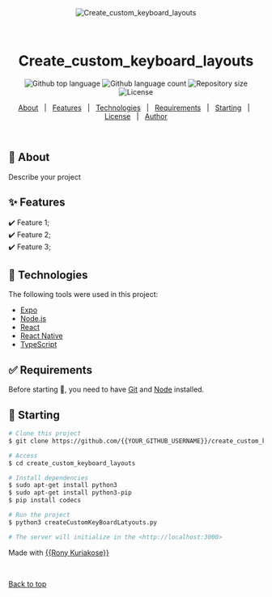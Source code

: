 <div align="center" id="top"> 
  <img src="./.github/app.gif" alt="Create_custom_keyboard_layouts" />

  &#xa0;

  <!-- <a href="https://create_custom_keyboard_layouts.netlify.app">Demo</a> -->
</div>

<h1 align="center">Create_custom_keyboard_layouts</h1>

<p align="center">
  <img alt="Github top language" src="https://img.shields.io/github/languages/top/{{YOUR_GITHUB_USERNAME}}/create_custom_keyboard_layouts?color=56BEB8">

  <img alt="Github language count" src="https://img.shields.io/github/languages/count/{{YOUR_GITHUB_USERNAME}}/create_custom_keyboard_layouts?color=56BEB8">

  <img alt="Repository size" src="https://img.shields.io/github/repo-size/{{YOUR_GITHUB_USERNAME}}/create_custom_keyboard_layouts?color=56BEB8">

  <img alt="License" src="https://img.shields.io/github/license/{{YOUR_GITHUB_USERNAME}}/create_custom_keyboard_layouts?color=56BEB8">

  <!-- <img alt="Github issues" src="https://img.shields.io/github/issues/{{YOUR_GITHUB_USERNAME}}/create_custom_keyboard_layouts?color=56BEB8" /> -->

  <!-- <img alt="Github forks" src="https://img.shields.io/github/forks/{{YOUR_GITHUB_USERNAME}}/create_custom_keyboard_layouts?color=56BEB8" /> -->

  <!-- <img alt="Github stars" src="https://img.shields.io/github/stars/{{YOUR_GITHUB_USERNAME}}/create_custom_keyboard_layouts?color=56BEB8" /> -->
</p>

<!-- Status -->

<!-- <h4 align="center"> 
	🚧  Create_custom_keyboard_layouts 🚀 Under construction...  🚧
</h4> 

<hr> -->

<p align="center">
  <a href="#dart-about">About</a> &#xa0; | &#xa0; 
  <a href="#sparkles-features">Features</a> &#xa0; | &#xa0;
  <a href="#rocket-technologies">Technologies</a> &#xa0; | &#xa0;
  <a href="#white_check_mark-requirements">Requirements</a> &#xa0; | &#xa0;
  <a href="#checkered_flag-starting">Starting</a> &#xa0; | &#xa0;
  <a href="#memo-license">License</a> &#xa0; | &#xa0;
  <a href="https://github.com/{{YOUR_GITHUB_USERNAME}}" target="_blank">Author</a>
</p>

<br>

## :dart: About ##

Describe your project

## :sparkles: Features ##

:heavy_check_mark: Feature 1;\
:heavy_check_mark: Feature 2;\
:heavy_check_mark: Feature 3;

## :rocket: Technologies ##

The following tools were used in this project:

- [Expo](https://expo.io/)
- [Node.js](https://nodejs.org/en/)
- [React](https://pt-br.reactjs.org/)
- [React Native](https://reactnative.dev/)
- [TypeScript](https://www.typescriptlang.org/)

## :white_check_mark: Requirements ##

Before starting :checkered_flag:, you need to have [Git](https://git-scm.com) and [Node](https://nodejs.org/en/) installed.

## :checkered_flag: Starting ##

```bash
# Clone this project
$ git clone https://github.com/{{YOUR_GITHUB_USERNAME}}/create_custom_keyboard_layouts

# Access
$ cd create_custom_keyboard_layouts

# Install dependencies
$ sudo apt-get install python3
$ sudo apt-get install python3-pip
$ pip install codecs

# Run the project
$ python3 createCustomKeyBoardLatyouts.py

# The server will initialize in the <http://localhost:3000>
```




Made with  <a href="https://github.com/rony255}" target="_blank">{{Rony Kuriakose}}</a>

&#xa0;

<a href="#top">Back to top</a>
